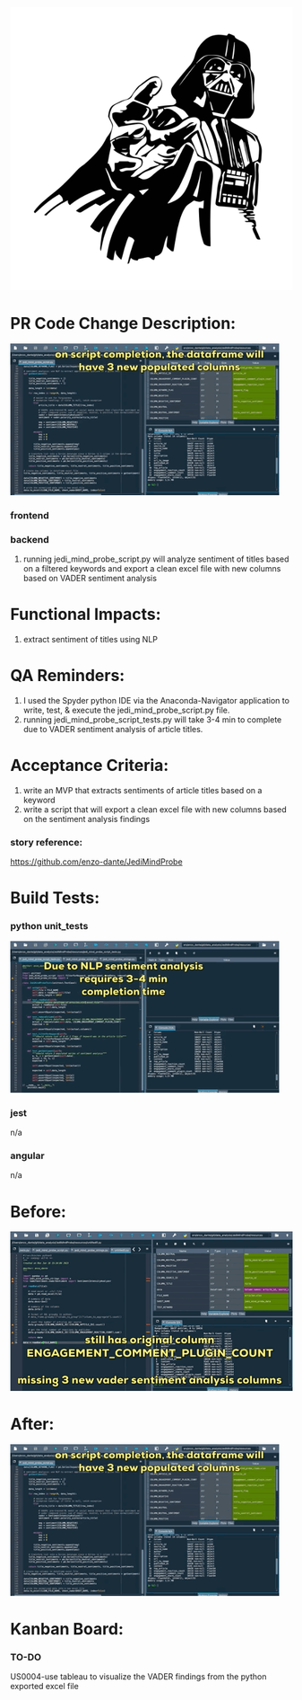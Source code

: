 ![vaderLogo](resources/vader-logo.svg)

# PR Code Change Description:
![appRunAfter](resources/jedi_mind_probe_script.gif)

### frontend

### backend
1. running jedi_mind_probe_script.py will analyze sentiment of titles based on a filtered keywords and export a clean excel file with new columns based on VADER sentiment analysis

# Functional Impacts:
1. extract sentiment of titles using NLP

# QA Reminders:
1. I used the Spyder python IDE via the Anaconda-Navigator application to write, test, & execute the jedi_mind_probe_script.py file.
2. running jedi_mind_probe_script_tests.py will take 3-4 min to complete due to VADER sentiment analysis of article titles.

# Acceptance Criteria:
1. write an MVP that extracts sentiments of article titles based on a keyword
2. write a script that will export a clean excel file with new columns based on the sentiment analysis findings

### story reference:
https://github.com/enzo-dante/JediMindProbe

# Build Tests:

### python unit_tests
![testRun](resources/jedi_mind_probe_tests.gif)
### jest
n/a

### angular
n/a

# Before:
![appRunBefore](resources/jedi_mind_probe_script_before.gif)

# After:
![appRunAfter](resources/jedi_mind_probe_script.gif)

# Kanban Board:

### TO-DO

US0004-use tableau to visualize the VADER findings from the python exported excel file